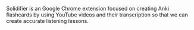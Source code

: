Solidifier is an Google Chrome extension focused on creating Anki flashcards by using YouTube videos and their transcription so that we can create accurate listening lessons.
